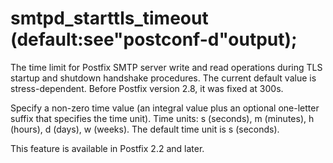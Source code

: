 # smtpd_starttls_timeout (default:see"postconf-d"output); 

 The time limit for Postfix SMTP server write and read operations
during TLS startup and shutdown handshake procedures. The current
default value is stress-dependent. Before Postfix version 2.8, it
was fixed at 300s. 

 Specify a non-zero time value (an integral value plus an optional
one-letter suffix that specifies the time unit).  Time units: s
(seconds), m (minutes), h (hours), d (days), w (weeks).
The default time unit is s (seconds).  

 This feature is available in Postfix 2.2 and later.  


